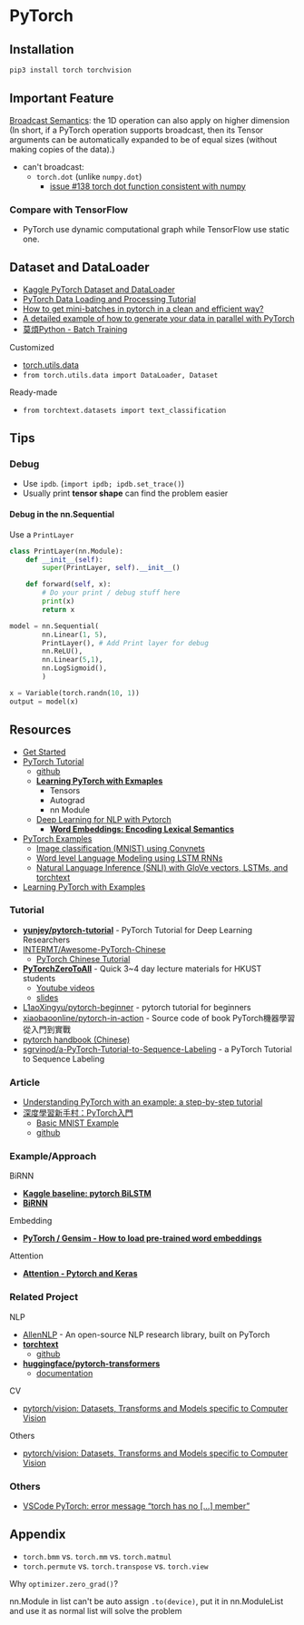 # PyTorch

## Installation

```sh
pip3 install torch torchvision
```

## Important Feature

[Broadcast Semantics](https://pytorch.org/docs/stable/notes/broadcasting.html): the 1D operation can also apply on higher dimension (In short, if a PyTorch operation supports broadcast, then its Tensor arguments can be automatically expanded to be of equal sizes (without making copies of the data).)

* can't broadcast:
  * `torch.dot` (unlike `numpy.dot`)
    * [issue #138 torch dot function consistent with numpy](https://github.com/pytorch/pytorch/issues/138)

### Compare with TensorFlow

* PyTorch use dynamic computational graph while TensorFlow use static one.

## Dataset and DataLoader

* [Kaggle PyTorch Dataset and DataLoader](https://www.kaggle.com/pinocookie/pytorch-dataset-and-dataloader)
* [PyTorch Data Loading and Processing Tutorial](https://pytorch.org/tutorials/beginner/data_loading_tutorial.html)
* [How to get mini-batches in pytorch in a clean and efficient way?](https://stackoverflow.com/questions/45113245/how-to-get-mini-batches-in-pytorch-in-a-clean-and-efficient-way)
* [A detailed example of how to generate your data in parallel with PyTorch](https://stanford.edu/~shervine/blog/pytorch-how-to-generate-data-parallel)
* [莫煩Python - Batch Training](https://morvanzhou.github.io/tutorials/machine-learning/torch/3-05-train-on-batch/)

Customized

* [torch.utils.data](https://pytorch.org/docs/stable/data.html)
* `from torch.utils.data import DataLoader, Dataset`

Ready-made

* `from torchtext.datasets import text_classification`

## Tips

### Debug

* Use `ipdb`. (`import ipdb; ipdb.set_trace()`)
* Usually print **tensor shape** can find the problem easier

#### Debug in the nn.Sequential

Use a `PrintLayer`

```py
class PrintLayer(nn.Module):
    def __init__(self):
        super(PrintLayer, self).__init__()

    def forward(self, x):
        # Do your print / debug stuff here
        print(x)
        return x

model = nn.Sequential(
        nn.Linear(1, 5),
        PrintLayer(), # Add Print layer for debug
        nn.ReLU(),
        nn.Linear(5,1),
        nn.LogSigmoid(),
        )

x = Variable(torch.randn(10, 1))
output = model(x)
```

## Resources

* [Get Started](https://pytorch.org/get-started/locally/)
* [PyTorch Tutorial](https://pytorch.org/tutorials/)
  * [github](https://github.com/pytorch/tutorials)
  * [**Learning PyTorch with Exmaples**](https://pytorch.org/tutorials/beginner/pytorch_with_examples.html)
    * Tensors
    * Autograd
    * nn Module
  * [Deep Learning for NLP with Pytorch](https://pytorch.org/tutorials/beginner/deep_learning_nlp_tutorial.html)
    * [**Word Embeddings: Encoding Lexical Semantics**](https://pytorch.org/tutorials/beginner/nlp/word_embeddings_tutorial.html)
* [PyTorch Examples](https://github.com/pytorch/examples)
  * [Image classification (MNIST) using Convnets](https://github.com/pytorch/examples/tree/master/mnist)
  * [Word level Language Modeling using LSTM RNNs](https://github.com/pytorch/examples/tree/master/word_language_model)
  * [Natural Language Inference (SNLI) with GloVe vectors, LSTMs, and torchtext](https://github.com/pytorch/examples/tree/master/snli)
* [Learning PyTorch with Examples](https://pytorch.org/tutorials/beginner/pytorch_with_examples.html)

### Tutorial

* [**yunjey/pytorch-tutorial**](https://github.com/yunjey/pytorch-tutorial) - PyTorch Tutorial for Deep Learning Researchers
* [INTERMT/Awesome-PyTorch-Chinese](https://github.com/INTERMT/Awesome-PyTorch-Chinese)
  * [PyTorch Chinese Tutorial](http://pytorchchina.com/)
* [**PyTorchZeroToAll**](https://github.com/hunkim/PyTorchZeroToAll) - Quick 3~4 day lecture materials for HKUST students
  * [Youtube videos](https://www.youtube.com/playlist?list=PLlMkM4tgfjnJ3I-dbhO9JTw7gNty6o_2m&disable_polymer=true)
  * [slides](https://drive.google.com/drive/folders/0B41Zbb4c8HVyUndGdGdJSXd5d3M)
* [L1aoXingyu/pytorch-beginner](https://github.com/L1aoXingyu/pytorch-beginner) - pytorch tutorial for beginners
* [xiaobaoonline/pytorch-in-action](https://github.com/xiaobaoonline/pytorch-in-action) - Source code of book PyTorch機器學習從入門到實戰
* [pytorch handbook (Chinese)](https://github.com/zergtant/pytorch-handbook)
* [sgrvinod/a-PyTorch-Tutorial-to-Sequence-Labeling](https://github.com/sgrvinod/a-PyTorch-Tutorial-to-Sequence-Labeling) - a PyTorch Tutorial to Sequence Labeling

### Article

* [Understanding PyTorch with an example: a step-by-step tutorial](https://towardsdatascience.com/understanding-pytorch-with-an-example-a-step-by-step-tutorial-81fc5f8c4e8e)
* [深度學習新手村：PyTorch入門](https://medium.com/pyladies-taiwan/%E6%B7%B1%E5%BA%A6%E5%AD%B8%E7%BF%92%E6%96%B0%E6%89%8B%E6%9D%91-pytorch%E5%85%A5%E9%96%80-511df3c1c025)
  * [Basic MNIST Example](https://github.com/pytorch/examples/tree/master/mnist)
  * [github](https://github.com/pyliaorachel/MNIST-pytorch-tensorflow-eager-interactive)

### Example/Approach

BiRNN

* [**Kaggle baseline: pytorch BiLSTM**](https://www.kaggle.com/ziliwang/baseline-pytorch-bilstm)
* [**BiRNN**](https://github.com/yunjey/pytorch-tutorial/blob/master/tutorials/02-intermediate/bidirectional_recurrent_neural_network/main.py)

Embedding

* [**PyTorch / Gensim - How to load pre-trained word embeddings**](https://stackoverflow.com/questions/49710537/pytorch-gensim-how-to-load-pre-trained-word-embeddings)

Attention

* [**Attention - Pytorch and Keras**](https://www.kaggle.com/mlwhiz/attention-pytorch-and-keras)

### Related Project

NLP

* [AllenNLP](https://allennlp.org/) - An open-source NLP research library, built on PyTorch
* [**torchtext**](https://github.com/pytorch/text)
  * [github](https://github.com/allenai/allennlp)
* [**huggingface/pytorch-transformers**](https://github.com/huggingface/pytorch-transformers)
  * [documentation](https://huggingface.co/pytorch-transformers/quickstart.html#documentation)

CV

* [pytorch/vision: Datasets, Transforms and Models specific to Computer Vision](https://github.com/pytorch/vision)

Others

* [pytorch/vision: Datasets, Transforms and Models specific to Computer Vision](https://github.com/pytorch/vision)

### Others

* [VSCode PyTorch: error message “torch has no […] member”](https://stackoverflow.com/questions/50319943/pytorch-error-message-torch-has-no-member)

## Appendix

* `torch.bmm` vs. `torch.mm` vs. `torch.matmul`
* `torch.permute` vs. `torch.transpose` vs. `torch.view`

Why `optimizer.zero_grad()`?

nn.Module in list can't be auto assign `.to(device)`, put it in nn.ModuleList and use it as normal list will solve the problem
